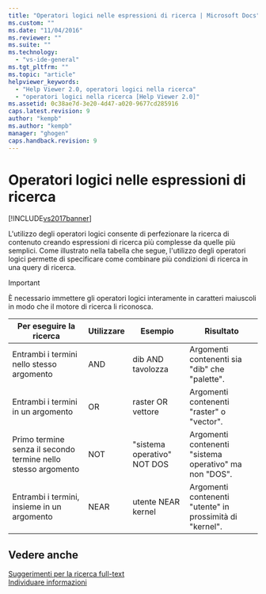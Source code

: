```yaml
---
title: "Operatori logici nelle espressioni di ricerca | Microsoft Docs"
ms.custom: ""
ms.date: "11/04/2016"
ms.reviewer: ""
ms.suite: ""
ms.technology: 
  - "vs-ide-general"
ms.tgt_pltfrm: ""
ms.topic: "article"
helpviewer_keywords: 
  - "Help Viewer 2.0, operatori logici nella ricerca"
  - "operatori logici nella ricerca [Help Viewer 2.0]"
ms.assetid: 0c38ae7d-3e20-4d47-a020-9677cd285916
caps.latest.revision: 9
author: "kempb"
ms.author: "kempb"
manager: "ghogen"
caps.handback.revision: 9
---
```

# Operatori logici nelle espressioni di ricerca
[!INCLUDE[vs2017banner](../code-quality/includes/vs2017banner.md)]

L'utilizzo degli operatori logici consente di perfezionare la ricerca di contenuto creando espressioni di ricerca più complesse da quelle più semplici.  Come illustrato nella tabella che segue, l'utilizzo degli operatori logici permette di specificare come combinare più condizioni di ricerca in una query di ricerca.  
  
> [!IMPORTANT]
>  È necessario immettere gli operatori logici interamente in caratteri maiuscoli in modo che il motore di ricerca li riconosca.  
  
|Per eseguire la ricerca|Utilizzare|Esempio|Risultato|  
|-----------------------------|----------------|-------------|---------------|  
|Entrambi i termini nello stesso argomento|AND|dib AND tavolozza|Argomenti contenenti sia "dib" che "palette".|  
|Entrambi i termini in un argomento|OR|raster OR vettore|Argomenti contenenti "raster" o "vector".|  
|Primo termine senza il secondo termine nello stesso argomento|NOT|"sistema operativo" NOT DOS|Argomenti contenenti "sistema operativo" ma non "DOS".|  
|Entrambi i termini, insieme in un argomento|NEAR|utente NEAR kernel|Argomenti contenenti "utente" in prossimità di "kernel".|  
  
## Vedere anche  
 [Suggerimenti per la ricerca full\-text](../ide/full-text-search-tips.md)   
 [Individuare informazioni](../ide/locate-information.md)
